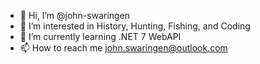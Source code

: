- 👋 Hi, I’m @john-swaringen
- 👀 I’m interested in History, Hunting, Fishing, and Coding
- 🌱 I’m currently learning .NET 7 WebAPI
- 📫 How to reach me john.swaringen@outlook.com

<!---
john-swaringen/john-swaringen is a ✨ special ✨ repository because its `README.md` (this file) appears on your GitHub profile.
You can click the Preview link to take a look at your changes.
--->

